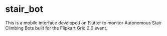# stair_bot

This is a mobile interface developed on Flutter to monitor Autonomous Stair Climbing Bots built for the Flipkart Grid 2.0 event.
